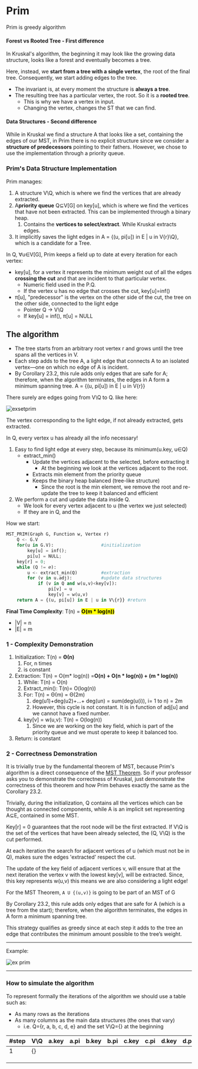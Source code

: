 # Prim
Prim is greedy algorithm

#### Forest vs Rooted Tree - First difference 
In Kruskal's algorithm, the beginning it may look like the growing data structure, 
looks like a forest and eventually becomes a tree.

Here, instead, we **start from a tree with a single
vertex**, the root of the final tree. Consequently, we start adding edges to the tree.
* The invariant is, at every moment the structure is **always a tree**.
* The resulting tree has a particular vertex, the root. So it is a **rooted tree**.
  * This is why we have a vertex in input.
  * Changing the vertex, changes the ST that we can find.

#### Data Structures - Second difference
While in Kruskal we find a structure A that looks like a set, containing the edges of our MST, in Prim there is no explicit
structure since we consider a **structure of predecessors** pointing to their fathers. However, we chose to use
the implementation through a priority queue.

### Prim's Data Structure Implementation
Prim manages:
1. A structure V\Q, which is where we find the vertices that are already extracted.
2. A**priority queue** Q⊆V[G] on key[u], which is where we find the vertices that have not been extracted. This can be implemented through a binary heap. 
   1. Contains the **vertices to select/extract**. While Kruskal extracts edges.
3. It implicitly saves the light edges in A = {(u, pi[u]) in E | u in V\{r}\Q}, which is a candidate for a Tree.

In Q, ∀u∈V[G], Prim keeps a field up to date at every iteration for each vertex:
* key[u], for a vertex it represents the minimum weight out of all the edges **crossing 
the cut** and that are incident to that particular vertex.
    * Numeric field used in the P.Q.
    * If the vertex u has no edge that crosses the cut, key[u]=inf()
* π[u], "predecessor" is the vertex on the other side of the cut, the tree on the other side, connected to the light edge
    * Pointer Q -> V\Q
    * If key[u] = inf(), π[u] = NULL
    

## The algorithm
* The tree starts from an arbitrary root vertex r and grows until the tree spans all the vertices in V. 
* Each step adds to the tree A, a light edge that connects A to an isolated vertex—one on which no edge
of A is incident. 
* By Corollary 23.2, this rule adds only edges that are safe for A; therefore, when the algorithm 
terminates, the edges in A form a minimum spanning tree. A = {(u, pi[u]) in E | u in V\{r}}

There surely are edges going from V\Q to Q. like here:

![exsetprim](https://github.com/PayThePizzo/DataStrutucures-Algorithms/blob/main/Resources/exsetprim.png?raw=TRUE)

The vertex corresponding to the light edge, if not already extracted, gets extracted.

In Q, every vertex u has already all the info necessary!
1. Easy to find light edge at every step, because its minimum(u.key, u∈Q)
   * extract_min()
     * Update the vertices adjacent to the selected, before extracting it
       * At the beginning we look at the vertices adjacent to the root.
     * Extracts min element from the priority queue
     * Keeps the binary heap balanced (tree-like structure)
       * Since the root is the min element, we remove the root and re-update the tree to keep it balanced and efficient
2. We perform a cut and update the data inside Q.
   * We look for every vertex adjacent to u (the vertex we just selected) 
   * If they are in Q, and the

How we start:

```python
MST_PRIM(Graph G, Function w, Vertex r)
    Q <- G.V
    for(u in G.V):                  #initialization
        key[u] = inf();
        pi[u] = NULL;
    key[r] = 0;
    while (Q != ∅):                 
        u <- extract_min(Q)         #extraction  
        for (v in u.adj):           #update data structures
            if (v in Q and w(u,v)<key[v]):
                pi[v] = u
                key[v] = w(u,v)
    return A = {(u, pi[u]) in E | u in V\{r}} #return
```
**Final Time Complexity**: T(n) = <mark>**O(m * log(n))**</mark>
* |V| = n
* |E| = m

### 1 - Complexity Demonstration
1. Initialization: T(n) = **Θ(n)**
   1. For, n times
   2. is constant
2. Extraction: T(n) = O(m* log(n)) =**O(n) + O(n * log(n)) + (m * log(n))**
   1. While: T(n) = O(n)
   2. Extract_min(): T(n)= O(log(n))
   3. For: T(n) = Θ(m) = Θ(2m)
      1. deg(u1)+deg(u2)+...+ deg(un) = sum(deg(u(i)), i= 1 to n) = 2m
      2. However, this cycle is not constant. It is in function of adj[u] and we cannot have a fixed number.
   4. key[v] = w(u,v): T(n) = O(log(n))
      1. Since we are working on the key field, which is part of the priority queue and we must
      operate to keep it balanced too.
3. Return: is constant

### 2 - Correctness Demonstration
It is trivially true by the fundamental theorem of MST, because Prim's algorithm is a direct
consequence of the [MST Theorem](https://github.com/PayThePizzo/DataStrutucures-Algorithms/blob/main/8%20-%20Graphs/6.1%20-%20MST.md#fundamental-theorem-of-mst). So if your professor asks you to demonstrate the correctness
of Kruskal, just demonstrate the correctness of this theorem and how Prim behaves exactly the same as the Corollary 23.2.

Trivially, during the initialization, Q contains all the vertices which can be thought as 
connected components, while A is an implicit set representing A⊆E, contained in some MST.

Key[r] = 0 guarantees that the root node will be the first extracted. If V\Q is
the set of the vertices that have been already selected, the (Q, V\Q) is the cut performed. 

At each iteration the search for adjacent vertices of u (which must not be in Q), makes sure the edges
'extracted' respect the cut. 

The update of the key field of adjacent vertices v, will ensure that at the next iteration the vertex
v with the lowest key[v], will be extracted. Since, this key represents w(u,v) this means we are also
considering a light edge!

For the MST Theorem, `A U {(u,v)}` is going to be part of an MST of G

By Corollary 23.2, this rule adds only edges that are safe for A (which is a tree from the start); 
therefore, when the algorithm terminates, the edges in A form a minimum spanning tree.

This strategy qualifies as greedy since at each step it adds to the tree an edge that contributes the 
minimum amount possible to the tree’s weight.

---

Example: 

![ex prim](https://github.com/PayThePizzo/DataStrutucures-Algorithms/blob/main/Resources/exprim.png?raw=TRUE)

---

### How to simulate the algorithm

To represent formally the iterations of the algorithm we should use a table such as:
* As many rows as the iterations
* As many columns as the main data structures (the ones that vary)
  * i.e. Q={r, a, b, c, d, e} and the set V\Q={} at the beginning
 
| #step | V\Q | a.key | a.pi | b.key | b.pi | c.key | c.pi | d.key | d.pi | r.key | r.pi |
|-------|-----|-------|------|-------|------|-------|------|-------|------|-------|------|
| 1     | {}  |       |      |       |      |       |      |       |      |       |      |
|       |     |       |      |       |      |       |      |       |      |       |      |
|       |     |       |      |       |      |       |      |       |      |       |      |
|       |     |       |      |       |      |       |      |       |      |       |      |